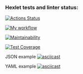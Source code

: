 ### Hexlet tests and linter status:
[![Actions Status](https://github.com/daevv/frontend-project-46/workflows/hexlet-check/badge.svg)](https://github.com/daevv/frontend-project-46/actions)

[![My workflow](https://github.com/daevv/frontend-project-46/workflows/CI-check/badge.svg)](https://github.com/daevv/frontend-project-46/actions)

[![Maintainability](https://api.codeclimate.com/v1/badges/8eeadafeb84abdb58eba/maintainability)](https://codeclimate.com/github/daevv/frontend-project-46/maintainability)

[![Test Coverage](https://api.codeclimate.com/v1/badges/8eeadafeb84abdb58eba/test_coverage)](https://codeclimate.com/github/daevv/frontend-project-46/test_coverage)

JSON example
[![asciicast](https://asciinema.org/a/aWaJ0VfpegyTnlUeCeZAXYqiQ.svg)](https://asciinema.org/a/aWaJ0VfpegyTnlUeCeZAXYqiQ)

YAML example
[![asciicast](https://asciinema.org/a/BUvm2OyiD3k5UtbKv6OM0VtQZ.svg)](https://asciinema.org/a/BUvm2OyiD3k5UtbKv6OM0VtQZ)
